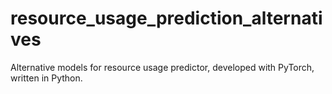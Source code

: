# resource_usage_prediction_alternatives

Alternative models for resource usage predictor, developed with PyTorch, written in Python.
